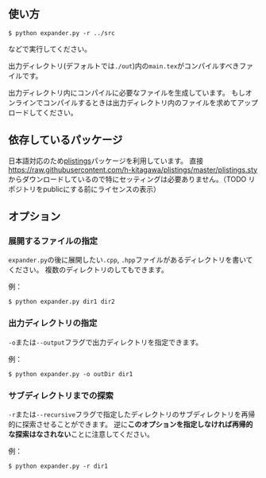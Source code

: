## 使い方
```
$ python expander.py -r ../src
```
などで実行してください。

出力ディレクトリ(デフォルトでは`./out`)内の`main.tex`がコンパイルすべきファイルです。

出力ディレクトリ内にコンパイルに必要なファイルを生成しています。
もしオンラインでコンパイルするときは出力ディレクトリ内のファイルを求めてアップロードしてください。

## 依存しているパッケージ
日本語対応のため[plistings](https://github.com/h-kitagawa/plistings)パッケージを利用しています。
直接 https://raw.githubusercontent.com/h-kitagawa/plistings/master/plistings.sty からダウンロードしているので特にセッティングは必要ありません。（TODO リポジトリをpublicにする前にライセンスの表示）

## オプション

### 展開するファイルの指定
`expander.py`の後に展開したい`.cpp`, `.hpp`ファイルがあるディレクトリを書いてください。
複数のディレクトリのしてもできます。

例：
```
$ python expander.py dir1 dir2
```

### 出力ディレクトリの指定
`-o`または`--output`フラグで出力ディレクトリを指定できます。

例：
```
$ python expander.py -o outDir dir1
```

### サブディレクトリまでの探索

`-r`または`--recursive`フラグで指定したディレクトリのサブディレクトリを再帰的に探索させることができます。
逆に**このオプションを指定しなければ再帰的な探索はなされない**ことに注意してください。

例：
```
$ python expander.py -r dir1
```
